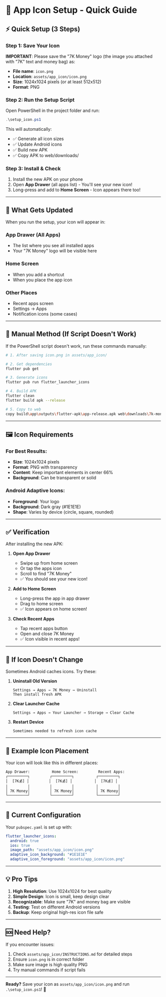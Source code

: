 # 📱 App Icon Setup - Quick Guide

## ⚡ Quick Setup (3 Steps)

### Step 1: Save Your Icon
**IMPORTANT**: Please save the "7K Money" logo (the image you attached with "7K" text and money bag) as:
- **File name**: `icon.png`
- **Location**: `assets/app_icon/icon.png`
- **Size**: 1024x1024 pixels (or at least 512x512)
- **Format**: PNG

### Step 2: Run the Setup Script
Open PowerShell in the project folder and run:
```powershell
.\setup_icon.ps1
```

This will automatically:
- ✅ Generate all icon sizes
- ✅ Update Android icons
- ✅ Build new APK
- ✅ Copy APK to web/downloads/

### Step 3: Install & Check
1. Install the new APK on your phone
2. Open **App Drawer** (all apps list) - You'll see your new icon!
3. Long-press and add to **Home Screen** - Icon appears there too!

---

## 🎯 What Gets Updated

When you run the setup, your icon will appear in:

### App Drawer (All Apps)
- The list where you see all installed apps
- Your "7K Money" logo will be visible here

### Home Screen
- When you add a shortcut
- When you place the app icon

### Other Places
- Recent apps screen
- Settings → Apps
- Notification icons (some cases)

---

## 📁 Manual Method (If Script Doesn't Work)

If the PowerShell script doesn't work, run these commands manually:

```bash
# 1. After saving icon.png in assets/app_icon/

# 2. Get dependencies
flutter pub get

# 3. Generate icons
flutter pub run flutter_launcher_icons

# 4. Build APK
flutter clean
flutter build apk --release

# 5. Copy to web
copy build\app\outputs\flutter-apk\app-release.apk web\downloads\7k-money.apk
```

---

## 🖼️ Icon Requirements

### For Best Results:
- **Size**: 1024x1024 pixels
- **Format**: PNG with transparency
- **Content**: Keep important elements in center 66%
- **Background**: Can be transparent or solid

### Android Adaptive Icons:
- **Foreground**: Your logo
- **Background**: Dark gray (#1E1E1E)
- **Shape**: Varies by device (circle, square, rounded)

---

## ✅ Verification

After installing the new APK:

1. **Open App Drawer**
   - Swipe up from home screen
   - Or tap the apps icon
   - Scroll to find "7K Money"
   - ✅ You should see your new icon!

2. **Add to Home Screen**
   - Long-press the app in app drawer
   - Drag to home screen
   - ✅ Icon appears on home screen!

3. **Check Recent Apps**
   - Tap recent apps button
   - Open and close 7K Money
   - ✅ Icon visible in recent apps!

---

## 🔄 If Icon Doesn't Change

Sometimes Android caches icons. Try these:

1. **Uninstall Old Version**
   ```
   Settings → Apps → 7K Money → Uninstall
   Then install fresh APK
   ```

2. **Clear Launcher Cache**
   ```
   Settings → Apps → Your Launcher → Storage → Clear Cache
   ```

3. **Restart Device**
   ```
   Sometimes needed to refresh icon cache
   ```

---

## 📸 Example Icon Placement

Your icon will look like this in different places:

```
App Drawer:          Home Screen:         Recent Apps:
┌─────────┐         ┌─────────┐          ┌─────────┐
│  [7K💰] │         │  [7K💰] │          │  [7K💰] │
│         │         │         │          │         │
│ 7K Money│         │ 7K Money│          │ 7K Money│
└─────────┘         └─────────┘          └─────────┘
```

---

## 🎨 Current Configuration

Your `pubspec.yaml` is set up with:
```yaml
flutter_launcher_icons:
  android: true
  ios: true
  image_path: "assets/app_icon/icon.png"
  adaptive_icon_background: "#1E1E1E"
  adaptive_icon_foreground: "assets/app_icon/icon.png"
```

---

## 💡 Pro Tips

1. **High Resolution**: Use 1024x1024 for best quality
2. **Simple Design**: Icon is small, keep design clear
3. **Recognizable**: Make sure "7K" and money bag are visible
4. **Testing**: Test on different Android versions
5. **Backup**: Keep original high-res icon file safe

---

## 🆘 Need Help?

If you encounter issues:
1. Check `assets/app_icon/INSTRUCTIONS.md` for detailed steps
2. Ensure `icon.png` is in correct folder
3. Make sure image is high quality PNG
4. Try manual commands if script fails

---

**Ready?** Save your icon as `assets/app_icon/icon.png` and run `.\setup_icon.ps1`! 🚀
